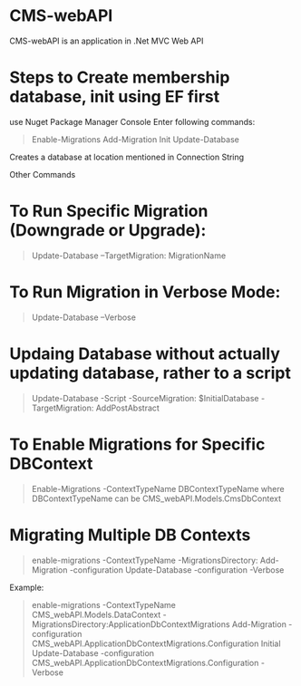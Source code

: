 # CMS-webAPI
CMS-webAPI is an application in .Net MVC Web API
# Steps to Create membership database, init using EF first

use Nuget Package Manager Console
Enter following commands:

> Enable-Migrations
> Add-Migration Init
> Update-Database

Creates a database at location mentioned in Connection String

Other Commands

# To Run Specific Migration (Downgrade or Upgrade):
> Update-Database –TargetMigration: MigrationName

# To Run Migration in Verbose Mode:
> Update-Database –Verbose

# Updaing Database without actually updating database, rather to a script
> Update-Database -Script -SourceMigration: $InitialDatabase -TargetMigration: AddPostAbstract

# To Enable Migrations for Specific DBContext
> Enable-Migrations -ContextTypeName DBContextTypeName
	where DBContextTypeName can be CMS_webAPI.Models.CmsDbContext

# Migrating Multiple DB Contexts
> enable-migrations -ContextTypeName <DbContext-Name-with-Namespaces> -MigrationsDirectory:<Migrations-Directory-Name>
> Add-Migration -configuration <DbContext-Migrations-Configuration-Class-with-Namespaces> <Migrations-Name>
> Update-Database -configuration <DbContext-Migrations-Configuration-Class-with-Namespaces> -Verbose

Example: 
> enable-migrations -ContextTypeName CMS_webAPI.Models.DataContext -MigrationsDirectory:ApplicationDbContextMigrations
> Add-Migration -configuration CMS_webAPI.ApplicationDbContextMigrations.Configuration Initial
> Update-Database -configuration CMS_webAPI.ApplicationDbContextMigrations.Configuration -Verbose
